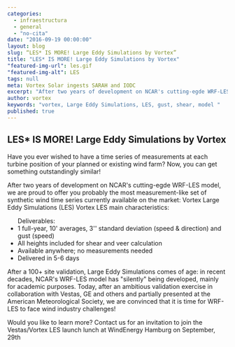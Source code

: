 ```yaml
---
categories: 
  - infraestructura
  - general
  - "no-cita"
date: "2016-09-19 00:00:00"
layout: blog
slug: “LES* IS MORE! Large Eddy Simulations by Vortex”
title: "LES* IS MORE! Large Eddy Simulations by Vortex"
"featured-img-url": les.gif
"featured-img-alt": LES
tags: null
meta: Vortex Solar ingests SARAH and IODC
excerpt: "After two years of development on NCAR's cutting-egde WRF-LES model, we are proud to offer you probably the most measurement-like set of synthetic wind time series currently available on the market"
author: vortex
keywords: "vortex, Large Eddy Simulations, LES, gust, shear, model "
published: true
---
```


##  LES* IS MORE! Large Eddy Simulations by Vortex

Have you ever wished to have a time series of measurements at each turbine position of your planned or existing wind farm? Now, you can get something outstandingly similar!

After two years of development on NCAR's cutting-egde WRF-LES model, we are proud to offer you probably the most measurement-like set of synthetic wind time series currently available on the market: Vortex Large Eddy Simulations (LES)
Vortex LES main characteristics:
<ul>
Deliverables: 
<li> 1 full-year, 10' averages, 3'' standard deviation (speed & direction) and gust (speed)</li>
<li> All heights included for shear and veer calculation</li>
<li> Available anywhere; no measurements needed</li>
<li> Delivered in 5-6 days </li>
</ul>

After a 100+ site validation, Large Eddy Simulations comes of age: in recent decades, NCAR's WRF-LES model has "silently" being developed, mainly for academic purposes. Today, after an ambitious validation exercise in collaboration with Vestas, GE and others and partially presented at the American Meteorological Society, we are convinced that it is time for WRF-LES to face wind industry challenges!

Would you like to learn more?
Contact us for an invitation to join the Vestas/Vortex LES launch lunch at WindEnergy Hamburg on September, 29th
